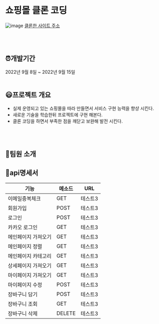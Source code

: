 # 쇼핑몰 클론 코딩
![image](https://user-images.githubusercontent.com/67679972/190193713-21dabc0c-48f0-4b0b-82da-73e842f29a94.png)
[클론한 사이트 주소](https://onemorebag.kr/product/list.html?cate_no=45)

<br>
<br>

## ⏰개발기간
2022년 9월 8일 ~ 2022년 9월 15일
<br>
<br>

## 😃프로젝트 개요
- 실제 운영되고 있는 쇼핑몰을 따라 만들면서 서비스 구현 능력을 향샹 시킨다.
- 새로운 기술을 학습한뒤 프로젝트에 구현 해본다.
- 클론 코딩을 하면서 부족한 점을 깨닫고 보완해 발전 시킨다.
<br>
<br>


## 🧍팀원 소개


## 📃api명세서
|기능|메소드|URL|
|------|---|---|
|이메일중복체크|GET|테스트3|
|회원가입|POST|테스트3|
|로그인|POST|테스트3|
|카카오 로그인|GET|테스트3|
|메인페이지 가져오기|GET|테스트3|
|메인페이지 정렬|GET|테스트3|
|메인페이지 카테고리|GET|테스트3|
|상세페이지 가져오기|GET|테스트3|
|마이페이지 가져오기|GET|테스트3|
|마이페이지 수정|POST|테스트3|
|장바구니 담기|POST|테스트3|
|장바구니 조회|GET|테스트3|
|장바구니 삭제|DELETE|테스트3|




